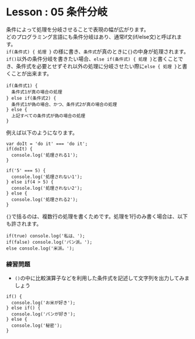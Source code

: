 # Lesson : 05 条件分岐  
条件によって処理を分岐させることで表現の幅が広がります。   
どのプログラミング言語にも条件分岐はあり、通常if文(if/else文)と呼ばれます。   
`if(条件式) { 処理 }` の様に書き、`条件式`が真のときに`{}`の中身が処理されます。  
`if()`以外の条件分岐を書きたい場合、`else if(条件式) { 処理 }`と書くことでき、条件式を必要とせずそれ以外の処理に分岐させたい際に`else { 処理 }`と書くことが出来ます。
```
if(条件式1) {
  条件式1が真の場合の処理
} else if(条件式2) {
  条件式1が偽の場合、かつ、条件式2が真の場合の処理
} else {
  上記すべての条件式が偽の場合の処理
}
```

例えば以下のようになります。
```
var doIt = 'do it' === 'do it';
if(doIt) {
  console.log('処理される1');
}

if('5' === 5) {
  console.log('処理されない1');
} else if(4 > 5) {
  console.log('処理されない2');
} else {
  console.log('処理される2');
}
```

`{}`で括るのは、複数行の処理を書くためです。処理を1行のみ書く場合は、以下も許されます。
```
if(true) console.log('私は、');
if(false) console.log('パン派。');
else console.log('米派。');
```

### 練習問題
- `()`の中に比較演算子などを利用した条件式を記述して文字列を出力してみましょう
```
if() {
  console.log('お米が好き');
} else if() {
  console.log('パンが好き');
} else {
  console.log('秘密');
}
```
